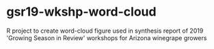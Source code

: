 # gsr19-wkshp-word-cloud
R project to create word-cloud figure used in synthesis report of 2019 'Growing Season in Review' workshops for Arizona winegrape growers 
